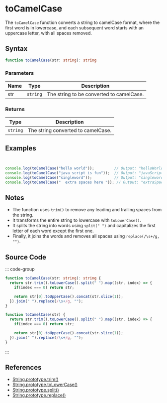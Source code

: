 # toCamelCase

The `toCamelCase` function converts a string to camelCase format, where the first word is in lowercase, and each subsequent word starts with an uppercase letter, with all spaces removed.

## Syntax

```typescript
function toCamelCase(str: string): string
```

### Parameters

| Name  | Type     | Description                                          |
|-------|----------|----------------------------------------------------|
| str   | `string` | The string to be converted to camelCase.           |

### Returns

| Type    | Description                                      |
|---------|------------------------------------------------|
| `string` | The string converted to camelCase.              |

## Examples

```typescript


console.log(toCamelCase("hello world"));         // Output: "helloWorld"
console.log(toCamelCase("java script is fun"));  // Output: "javaScriptIsFun"
console.log(toCamelCase("singleword"));          // Output: "singleword"
console.log(toCamelCase("  extra spaces here ")); // Output: "extraSpacesHere"
```

## Notes

- The function uses `trim()` to remove any leading and trailing spaces from the string.
- It transforms the entire string to lowercase with `toLowerCase()`.
- It splits the string into words using `split(" ")` and capitalizes the first letter of each word except the first one.
- Finally, it joins the words and removes all spaces using `replace(/\s+/g, "")`.

## Source Code

::: code-group
```typescript
function toCamelCase(str: string): string {
  return str.trim().toLowerCase().split(" ").map((str, index) => {
    if(index === 0) return str;

    return str[0].toUpperCase().concat(str.slice(1));
  }).join(" ").replace(/\s+/g, "");
}
```

```javascript
function toCamelCase(str) {
  return str.trim().toLowerCase().split(" ").map((str, index) => {
    if(index === 0) return str;

    return str[0].toUpperCase().concat(str.slice(1));
  }).join(" ").replace(/\s+/g, "");
}
```
::: 

## References

- [String.prototype.trim()](https://developer.mozilla.org/en-US/docs/Web/JavaScript/Reference/Global_Objects/String/trim)
- [String.prototype.toLowerCase()](https://developer.mozilla.org/en-US/docs/Web/JavaScript/Reference/Global_Objects/String/toLowerCase)
- [String.prototype.split()](https://developer.mozilla.org/en-US/docs/Web/JavaScript/Reference/Global_Objects/String/split)
- [String.prototype.replace()](https://developer.mozilla.org/en-US/docs/Web/JavaScript/Reference/Global_Objects/String/replace)